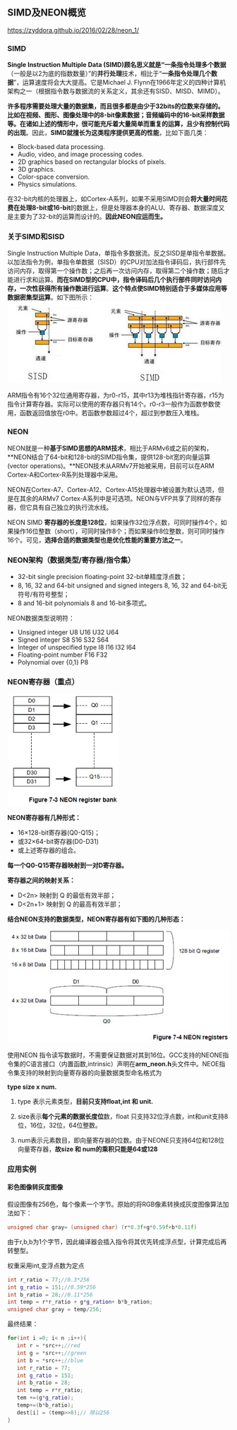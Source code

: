 ## SIMD及NEON概览

 https://zyddora.github.io/2016/02/28/neon_1/ 

### **SIMD**

 **Single Instruction Multiple Data (SIMD)**顾名思义就是“一**条指令处理多个数据**（一般是以2为底的指数数量）”的**并行处理**技术，相比于“**一条指令处理几个数据**”，运算速度将会大大提高。它是Michael J. Flynn在1966年定义的四种计算机架构之一（根据指令数与数据流的关系定义，其余还有SISD、MISD、MIMD）。 



 **许多程序需要处理大量的数据集，而且很多都是由少于32bits的位数来存储的。**比如在视频、图形、图像处理中的8-bit像素数据；音频编码中的16-bit采样数据等。在诸如上述的情形中，很可能**充斥着大量简单而重复的运算，且少有控制代码的出现**。因此，**SIMD就擅长为这类程序提供更高的性能**，比如下面几类： 

- Block-based data processing.
- Audio, video, and image processing codes.
- 2D graphics based on rectangular blocks of pixels.
- 3D graphics.
- Color-space conversion.
- Physics simulations.

 在32-bit内核的处理器上，如Cortex-A系列，如果不采用SIMD则会**将大量时间花费在处理8-bit或16-bit**的数据上，但是处理器本身的ALU、寄存器、数据深度又是主要为了32-bit的运算而设计的。**因此NEON应运而生。** 

###  关于SIMD和SISD 

Single Instruction Multiple Data，单指令多数据流。反之SISD是单指令单数据。以加法指令为例，单指令单数据（SISD）的CPU对加法指令译码后，执行部件先访问内存，取得第一个操作数；之后再一次访问内存，取得第二个操作数；随后才能进行求和运算。**而在SIMD型的CPU中，指令译码后几个执行部件同时访问内存，一次性获得所有操作数进行运算**。**这个特点使SIMD特别适合于多媒体应用等数据密集型运算**。如下图所示：
![](03.jpg)



   ARM指令有16个32位通用寄存器，为r0-r15，其中r13为堆栈指针寄存器，r15为指令计算寄存器。实际可以使用的寄存器只有14个。r0-r3一般作为函数参数使用，函数返回值放在r0中。若函数参数超过4个，超过到参数压入堆栈。 

 

### **NEON**

NEON就是一种**基于SIMD思想的ARM技术**，相比于ARMv6或之前的架构，**NEON结合了64-bit和128-bit的SIMD指令集，提供128-bit宽的向量运算(vector operations)。**NEON技术从ARMv7开始被采用，目前可以在ARM Cortex-A和Cortex-R系列处理器中采用。

NEON在Cortex-A7、Cortex-A12、Cortex-A15处理器中被设置为默认选项，但是在其余的ARMv7 Cortex-A系列中是可选项。NEON与VFP共享了同样的寄存器，但它具有自己独立的执行流水线。

NEON SIMD **寄存器的长度是128位**，如果操作32位浮点数，可同时操作4个，如果操作16位整数（short），可同时操作8个；而如果操作8位整数，则可同时操作16个。可见，**选择合适的数据类型也是优化性能的重要方法之一**。

### **NEON架构（数据类型/寄存器/指令集）**

- 32-bit single precision floating-point 32-bit单精度浮点数；
- 8, 16, 32 and 64-bit unsigned and signed integers 8, 16, 32 and 64-bit无符号/有符号整型；
- 8 and 16-bit polynomials 8 and 16-bit多项式。

NEON数据类型说明符：

- Unsigned integer U8 U16 U32 U64
- Signed integer S8 S16 S32 S64
- Integer of unspecified type I8 I16 I32 I64
- Floating-point number F16 F32
- Polynomial over {0,1} P8

### **NEON寄存器（重点）**

![](01.jpg)



**NEON寄存器有几种形式：**

- 16×128-bit寄存器(Q0-Q15)；
- 或32×64-bit寄存器(D0-D31)
- 或上述寄存器的组合。

 **每一个Q0-Q15寄存器映射到一对D寄存器。** 

 **寄存器之间的映射关系：** 

- D<2n> 映射到 Q 的最低有效半部；
- D<2n+1> 映射到 Q 的最高有效半部；

**结合NEON支持的数据类型，NEON寄存器有如下图的几种形态：**

![](02.jpg)



使用NEON 指令读写数据时，不需要保证数据对其到16位。GCC支持的NEONE指令集的C语言接口（内置函数,intrinsic）声明在**arm_neon.h**头文件中。NEOE指令集支持的映射到向量寄存器的向量数据类型命名格式为

**type size x num.**

1. type 表示元素类型，**目前只支持float,int 和 unit.**

2. size表示**每个元素的数据长度位**数，float 只支持32位浮点数，int和unit支持8位，16位，32位，64位整数。

3. num表示元素数目，即向量寄存器的位数。由于NEONE只支持64位和128位向量寄存器，**故size 和 num的乘积只能是64或128**

   

### 应用实例

#### 	彩色图像转灰度图像

​	假设图像有256色，每个像素一个字节。原始的将RGB像素转换成灰度图像算法加法如下：

```c++
unsigned char gray= (unsigned char) (r*0.3f+g*0.59f+b*0.11f)
```

由于r,b,b为1个字节，因此编译器会插入指令将其优先转成浮点型，计算完成后再转整型。

权重采用int,变浮点数为定点

```c++
int r_ratio = 77;//0.3*256
int g_ratio = 151;//0.59*256
int b_ratio = 28;//0.11*256
int temp = r*r_ratio + g*g_ration+ b*b_ration;
unsigned char gray = temp/256;

```

最终结果：

```c++
for(int i =0; i< n ;i++){
   int r = *src++;//red
   int g = *src++;//green
   int b = *src++;//blue
   int r_ratio = 77; 
   int g_ratio = 151;
   int b_ratio = 28;
   int temp = r*r_ratio;
   tem +=(g*g_ratio);
   temp+=(b*b_ratio);
   dest[i] = (temp>>8);// 除以256
}
```












